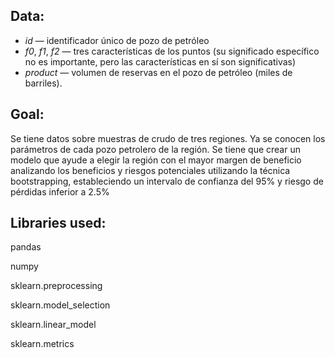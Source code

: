 ## Data:


- *id* — identificador único de pozo de petróleo
- *f0*, *f1*, *f2* — tres características de los puntos (su significado específico no es importante, pero las características en sí son significativas)
- *product* — volumen de reservas en el pozo de petróleo (miles de barriles).

## Goal:

Se tiene datos sobre muestras de crudo de tres regiones. Ya se conocen los parámetros de cada pozo petrolero de la región. Se tiene que crear un modelo que ayude a elegir la región con el mayor margen de beneficio analizando los beneficios y riesgos potenciales utilizando la técnica bootstrapping, estableciendo un intervalo de confianza del 95% y riesgo de pérdidas inferior a 2.5%

## Libraries used:

pandas

numpy

sklearn.preprocessing

sklearn.model_selection

sklearn.linear_model

sklearn.metrics
